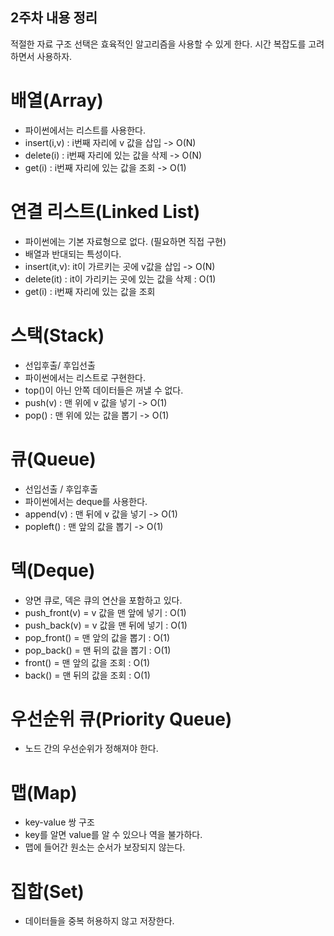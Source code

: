 ## 2주차 내용 정리

적절한 자료 구조 선택은 효육적인 알고리즘을 사용할 수 있게 한다.
시간 복잡도를 고려하면서 사용하자.

# 배열(Array)
- 파이썬에서는 리스트를 사용한다.
- insert(i,v) : i번째 자리에 v 값을 삽입 -> O(N)
- delete(i) : i번째 자리에 있는 값을 삭제 -> O(N)
- get(i) : i번째 자리에 있는 값을 조회 -> O(1)

# 연결 리스트(Linked List)
- 파이썬에는 기본 자료형으로 없다. (필요하면 직접 구현)
- 배열과 반대되는 특성이다.
- insert(it,v): it이 가르키는 곳에 v값을 삽입 -> O(N)
- delete(it) : it이 가리키는 곳에 있는 값을 삭제 : O(1)
- get(i) : i번째 자리에 있는 값을 조회

# 스택(Stack)
- 선입후출/ 후입선출
- 파이썬에서는 리스트로 구현한다.
- top()이 아닌 안쪽 데이터들은 꺼낼 수 없다.
- push(v) : 맨 위에 v 값을 넣기 -> O(1)
- pop() : 맨 위에 있는 값을 뽑기 -> O(1)

# 큐(Queue)
- 선입선출 / 후입후출
- 파이썬에서는 deque를 사용한다.
- append(v) : 맨 뒤에 v 값을 넣기 -> O(1)
- popleft() : 맨 앞의 값을 뽑기 -> O(1)

# 덱(Deque)
- 양면 큐로, 덱은 큐의 연산을 포함하고 있다.
- push_front(v) = v 값을 맨 앞에 넣기 : O(1)
- push_back(v) = v 값을 맨 뒤에 넣기 : O(1)
- pop_front() = 맨 앞의 값을 뽑기 : O(1)
- pop_back() = 맨 뒤의 값을 뽑기 : O(1)
- front() = 맨  앞의 값을 조회 : O(1)
- back() = 맨 뒤의 값을 조회 : O(1)

# 우선순위 큐(Priority Queue)
- 노드 간의 우선순위가 정해져야 한다.

# 맵(Map)
- key-value 쌍 구조
- key를 알면 value를 알 수 있으나 역을 불가하다.
- 맵에 들어간 원소는 순서가 보장되지 않는다.

# 집합(Set)
- 데이터들을 중복 허용하지 않고 저장한다.